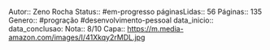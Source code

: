 Autor:: Zeno Rocha
Status:: #em-progresso 
páginasLidas:: 56
Páginas:: 135
Genero:: #progração #desenvolvimento-pessoal
data_inicio::
data_conclusao:
Nota:: 8/10
Capa:: https://m.media-amazon.com/images/I/41Xkqy2rMDL.jpg

